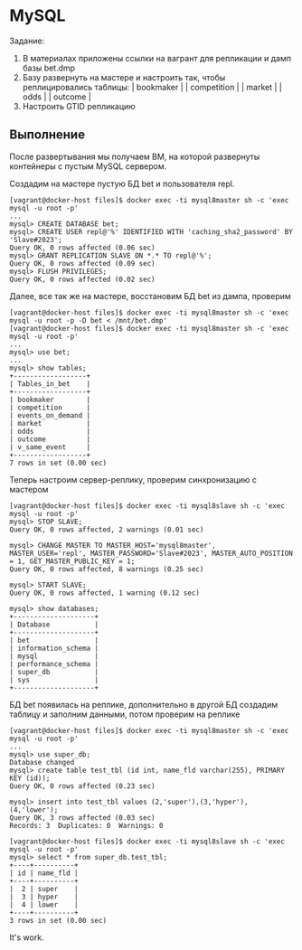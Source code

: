 # MySQL
Задание:
1) В материалах приложены ссылки на вагрант для репликации и дамп базы bet.dmp
2) Базу развернуть на мастере и настроить так, чтобы реплицировались таблицы:
| bookmaker |
| competition |
| market |
| odds |
| outcome |
3) Настроить GTID репликацию
## Выполнение
После развертывания мы получаем ВМ, на которой развернуты контейнеры с пустым MySQL сервером. 

Создадим на мастере пустую БД bet и пользователя repl.
```
[vagrant@docker-host files]$ docker exec -ti mysql8master sh -c 'exec mysql -u root -p'
...
mysql> CREATE DATABASE bet;
mysql> CREATE USER repl@'%' IDENTIFIED WITH 'caching_sha2_password' BY 'Slave#2023';
Query OK, 0 rows affected (0.06 sec)
mysql> GRANT REPLICATION SLAVE ON *.* TO repl@'%';
Query OK, 0 rows affected (0.09 sec)
mysql> FLUSH PRIVILEGES;
Query OK, 0 rows affected (0.02 sec)
```
Далее, все так же на мастере, восстановим БД bet из дампа, проверим
```
[vagrant@docker-host files]$ docker exec -ti mysql8master sh -c 'exec mysql -u root -p -D bet < /mnt/bet.dmp'
[vagrant@docker-host files]$ docker exec -ti mysql8master sh -c 'exec mysql -u root -p'
...
mysql> use bet;
...
mysql> show tables;
+------------------+
| Tables_in_bet    |
+------------------+
| bookmaker        |
| competition      |
| events_on_demand |
| market           |
| odds             |
| outcome          |
| v_same_event     |
+------------------+
7 rows in set (0.00 sec)
```
Теперь настроим сервер-реплику, проверим синхронизацию с мастером
```
[vagrant@docker-host files]$ docker exec -ti mysql8slave sh -c 'exec mysql -u root -p'
mysql> STOP SLAVE;
Query OK, 0 rows affected, 2 warnings (0.01 sec)

mysql> CHANGE MASTER TO MASTER_HOST='mysql8master', MASTER_USER='repl', MASTER_PASSWORD='Slave#2023', MASTER_AUTO_POSITION = 1, GET_MASTER_PUBLIC_KEY = 1;
Query OK, 0 rows affected, 8 warnings (0.25 sec)

mysql> START SLAVE;
Query OK, 0 rows affected, 1 warning (0.12 sec)

mysql> show databases;
+--------------------+
| Database           |
+--------------------+
| bet                |
| information_schema |
| mysql              |
| performance_schema |
| super_db           |
| sys                |
+--------------------+
```
БД bet появилась на реплике, дополнительно в другой БД создадим таблицу и заполним данными, потом проверим на реплике
```
[vagrant@docker-host files]$ docker exec -ti mysql8master sh -c 'exec mysql -u root -p'
...
mysql> use super_db;
Database changed
mysql> create table test_tbl (id int, name_fld varchar(255), PRIMARY KEY (id));
Query OK, 0 rows affected (0.23 sec)

mysql> insert into test_tbl values (2,'super'),(3,'hyper'),(4,'lower');
Query OK, 3 rows affected (0.03 sec)
Records: 3  Duplicates: 0  Warnings: 0

[vagrant@docker-host files]$ docker exec -ti mysql8slave sh -c 'exec mysql -u root -p'
mysql> select * from super_db.test_tbl;
+----+----------+
| id | name_fld |
+----+----------+
|  2 | super    |
|  3 | hyper    |
|  4 | lower    |
+----+----------+
3 rows in set (0.00 sec)
```
It's work.
